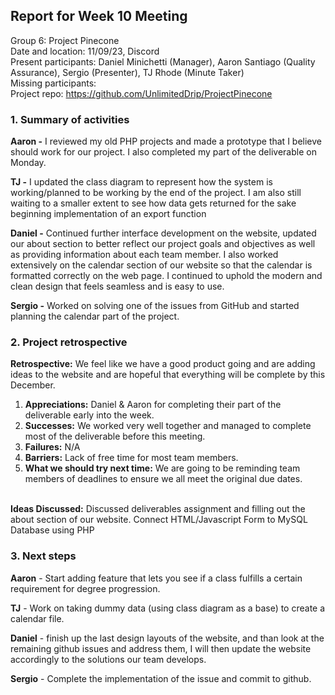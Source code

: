 ## **Report for Week 10 Meeting**

Group 6: Project Pinecone\
Date and location: 11/09/23, Discord\
Present participants: Daniel Minichetti (Manager), Aaron Santiago (Quality Assurance), Sergio (Presenter), TJ Rhode (Minute Taker)\
Missing participants:\
Project repo: <https://github.com/UnlimitedDrip/ProjectPinecone>


### **1. Summary of activities**

**Aaron -** I reviewed my old PHP projects and made a prototype that I believe should work for our project. I also completed my part of the deliverable on Monday. 

**TJ -** I updated the class diagram to represent how the system is working/planned to be working by the end of the project. I am also still waiting to a smaller extent to see how data gets returned for the sake beginning implementation of an export function

**Daniel -** Continued further interface development on the website, updated our about section to better reflect our project goals and objectives as well as providing information about each team member. I also worked extensively on the calendar section of our website so that the calendar is formatted correctly on the web page. I continued to uphold the modern and clean design that feels seamless and is easy to use.

**Sergio -** Worked on solving one of the issues from GitHub and started planning the calendar part of the project.

### **2. Project retrospective**

**Retrospective:** We feel like we have a good product going and are adding ideas to the website and are hopeful that everything will be complete by this December. 

1. **Appreciations:** Daniel & Aaron for completing their part of the deliverable early into the week.
2. **Successes:** We worked very well together and managed to complete most of the deliverable before this meeting.
3. **Failures:** N/A
4. **Barriers:** Lack of free time for most team members.
5. **What we should try next time:** We are going to be reminding team members of deadlines to ensure we all meet the original due dates. 

\
**Ideas Discussed:** Discussed deliverables assignment and filling out the about section of our website. Connect HTML/Javascript Form to MySQL Database using PHP

### 3. Next steps

**Aaron** - Start adding feature that lets you see if a class fulfills a certain requirement for degree progression. 

**TJ** - Work on taking dummy data (using class diagram as a base) to create a calendar file.

**Daniel** - finish up the last design layouts of the website, and than look at the remaining github issues and address them, I will then update the website accordingly to the solutions our team develops. 

**Sergio** - Complete the implementation of the issue and commit to github.

